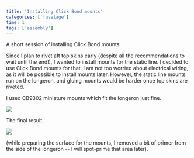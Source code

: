 ```yaml
---
title: 'Installing Click Bond mounts'
categories: ['fuselage']
time: 1
tags: ['assembly']
---
```


A short session of installing Click Bond mounts.

<!-- more -->

Since I plan to rivet aft top skins early (despite all the recommendations to wait until the end!), I wanted to install mounts for the static line. I decided to use Click Bond mounts for that. I am not too worried about electrical wiring, as it will be possible to install mounts later. However, the static line mounts run on the longeron, and gluing mounts would be harder once top skins are riveted.

I used CB9302 miniature mounts which fit the longeron just fine.

![](0-click-bound-mount-glued.jpeg)

The final result.

![](1-final-product.jpeg)

(while preparing the surface for the mounts, I removed a bit of primer from the side of the longeron -- I will spot-prime that area later).
